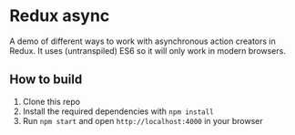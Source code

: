 # Redux async

A demo of different ways to work with asynchronous action creators in Redux. It uses (untranspiled) ES6 so it will only work in modern browsers.

## How to build

1. Clone this repo
2. Install the required dependencies with `npm install`
3. Run `npm start` and open `http://localhost:4000` in your browser
